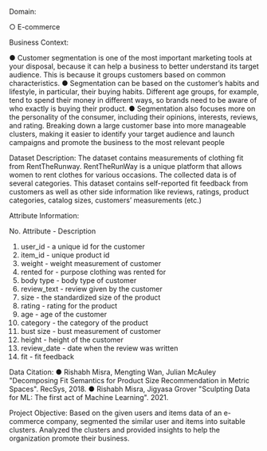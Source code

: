 Domain:

○ E-commerce

Business Context:

● Customer segmentation is one of the most important marketing tools at your
disposal, because it can help a business to better understand its target audience.
This is because it groups customers based on common characteristics.
● Segmentation can be based on the customer’s habits and lifestyle, in
particular, their buying habits. Different age groups, for example, tend to
spend their money in different ways, so brands need to be aware of who
exactly is buying their product.
● Segmentation also focuses more on the personality of the consumer,
including their opinions, interests, reviews, and rating. Breaking down a
large customer base into more manageable clusters, making it easier to
identify your target audience and launch campaigns and promote the
business to the most relevant people

Dataset Description:
  The dataset contains measurements of clothing fit from RentTheRunway.
RentTheRunWay is a unique platform that allows women to rent clothes for
various occasions. The collected data is of several categories. This dataset
contains self-reported fit feedback from customers as well as other side
information like reviews, ratings, product categories, catalog sizes, customers’
measurements (etc.)

Attribute Information:

No. Attribute - Description
1. user_id - a unique id for the customer
2. item_id - unique product id
3. weight - weight measurement of customer
4. rented for - purpose clothing was rented for
5. body type - body type of customer
6. review_text - review given by the customer
7. size - the standardized size of the product
8. rating - rating for the product
9. age - age of the customer
10. category - the category of the product
11. bust size - bust measurement of customer
12. height - height of the customer
13. review_date - date when the review was written
14. fit - fit feedback

Data Citation:
● Rishabh Misra, Mengting Wan, Julian McAuley "Decomposing Fit Semantics
for Product Size Recommendation in Metric Spaces". RecSys, 2018.
● Rishabh Misra, Jigyasa Grover "Sculpting Data for ML: The first act of
Machine Learning". 2021.

Project Objective:
Based on the given users and items data of an e-commerce company, segmented
the similar user and items into suitable clusters. Analyzed the clusters and provided insights to help the organization promote their business.
